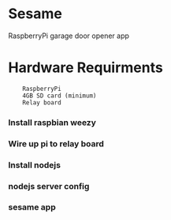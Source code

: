 Sesame
======

RaspberryPi garage door opener app


# Hardware Requirments

		RaspberryPi
		4GB SD card (minimum)
		Relay board


### Install raspbian weezy

### Wire up pi to relay board

### Install nodejs

### nodejs server config

### sesame app
